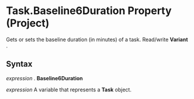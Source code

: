 
# Task.Baseline6Duration Property (Project)

Gets or sets the baseline duration (in minutes) of a task. Read/write  **Variant** .


## Syntax

 _expression_ . **Baseline6Duration**

 _expression_ A variable that represents a **Task** object.

